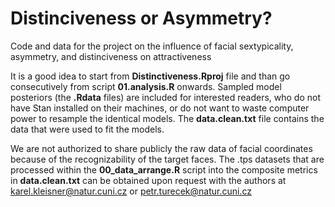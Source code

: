 # Distinciveness or Asymmetry?
Code and data for the project on the influence of facial sextypicality, asymmetry, and distinciveness on attractiveness

It is a good idea to start from **Distinctiveness.Rproj** file and than go consecutively from script **01.analysis.R** onwards. Sampled model posteriors (the **.Rdata** files) are included for interested readers, who do not have Stan installed on their machines, or do not want to waste computer power to resample the identical models.
The **data.clean.txt** file contains the data that were used to fit the models.

We are not authorized to share publicly the raw data of facial coordinates because of the recognizability of the target faces. The .tps datasets that are processed within the **00_data_arrange.R** script into the composite metrics in **data.clean.txt** can be obtained upon request with the authors at karel.kleisner@natur.cuni.cz or petr.turecek@natur.cuni.cz
